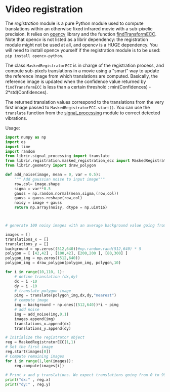 

# Video registration

The *registration* module is a pure Python module used to compute translations within an otherwise fixed infrared movie with a sub-pixelic precision.
It relies on [opencv](https://opencv.org/) library and the function [findTransformECC](https://docs.opencv.org/3.4/dc/d6b/group__video__track.html#ga1aa357007eaec11e9ed03500ecbcbe47). Note that opencv is not listed as a librir dependency: the registration module might not be used at all, and opencv is a HUGE dependency. You will need to install opencv yourself if the registration module is to be used: ```pip install opencv-python```.

The class ```MaskedRegistratorECC``` is in charge of the registration process, and compute sub-pixels translations in a movie using a "smart" way to update the reference image from which translations are computed. Basically, the reference image is updated when the confidence value returned by ```findTransformECC``` is less than a certain threshold : min(Confidences) - 2*std(Confidences).

The returned translation values correspond to the translations from the very first image passed to ```MaskedRegistratorECC.start()```. You can use the ```translate``` function from the [signal_processing](signal_processing.md) module to correct detected vibrations.

Usage:
```python
import numpy as np
import os
import time
import random
from librir.signal_processing import translate
from librir.registration.masked_registration_ecc import MaskedRegistratorECC
from librir.geometry import draw_polygon

def add_noise(image, mean = 0, var = 0.5):
    """ Add gaussian noise to input image"""
    row,col= image.shape
    sigma = var**0.5
    gauss = np.random.normal(mean,sigma,(row,col))
    gauss = gauss.reshape(row,col)
    noisy = image + gauss
    return np.array(noisy, dtype = np.uint16)



# generate 100 noisy images with an average background value going from 10 to 110 by step of 1 containing a polygon translated by 1 pixel every image

images = []
translations_x = []
translations_y = []
background = np.zeros((512,640))#np.random.rand(512,640) * 5
polygon = [ [42,42] , [100,42], [200,200 ], [80,300] ]
polygon_img = np.zeros((512,640))
polygon_img = draw_polygon(polygon_img, polygon,10)

for i in range(10,110, 1):
    # define translation (dx,dy)
    dx = i -10 
    dy = i -10
    # translate polygon image
    pimg = translate(polygon_img,dx,dy,"nearest")
    # compute image
    img = background + np.ones((512,640))*i + pimg
    # add noise
    img = add_noise(img,0,1)
    images.append(img)
    translations_x.append(dx)
    translations_y.append(dy)

# Initialize the registrator object
reg = MaskedRegistratorECC(1,1)
# Set the first image
reg.start(images[0])
# Compute remaining images
for i in range(1,len(images)):
    reg.compute(images[i])
    
# Print x and y translations. We expect translations going from 0 to 99 by steps of 1
print("dx:" , reg.x)
print("dy:" , reg.y)
```
